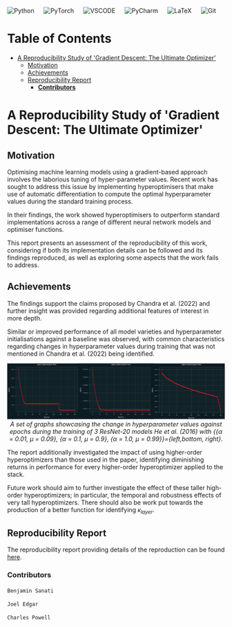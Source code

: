 ![Python](https://img.shields.io/badge/python-3670A0?style=for-the-badge&logo=python&logoColor=ffdd54) &emsp;
![PyTorch](https://img.shields.io/badge/PyTorch-%23EE4C2C.svg?style=for-the-badge&logo=PyTorch&logoColor=white) &emsp;
![VSCODE](https://img.shields.io/badge/Visual_Studio_Code-0078D4?style=for-the-badge&logo=visual%20studio%20code&logoColor=white) &emsp;
![PyCharm](https://img.shields.io/badge/pycharm-143?style=for-the-badge&logo=pycharm&logoColor=black&color=black&labelColor=green) &emsp;
![LaTeX](https://img.shields.io/badge/latex-%23008080.svg?style=for-the-badge&logo=latex&logoColor=white) &emsp;
![Git](https://img.shields.io/badge/git-%23F05033.svg?style=for-the-badge&logo=git&logoColor=white)

Table of Contents
=================

* [A Reproducibility Study of 'Gradient Descent: The Ultimate Optimizer'](#a-reproducibility-study-of-gradient-descent-the-ultimate-optimizer)
   * [Motivation](#motivation)
   * [Achievements](#achievements)
   * [Reproducibility Report](#reproducibility-report)
      * [**Contributors**](#contributors)

# A Reproducibility Study of 'Gradient Descent: The Ultimate Optimizer'

## Motivation 

Optimising machine learning models using a gradient-based approach involves the laborious tuning of hyper-parameter values. Recent work has sought to address this issue by implementing hyperoptimisers that make use of automatic differentiation to compute the optimal hyperparameter values
during the standard training process. 

In their findings, the work showed hyperoptimisers to outperform standard implementations across a range of different neural network models and optimiser
functions. 

This report presents an assessment of the reproducibility of this work, considering if both its implementation details can be followed and its findings reproduced, as well as exploring some aspects that the work fails to address. 

## Achievements

The findings support the claims proposed by Chandra et al. (2022) and further insight was provided regarding additional features of interest in more depth.

Similar or improved performance of all model varieties and hyperparameter initialisations against a baseline was observed, with common characteristics regarding changes in hyperparameter values during training that was not mentioned in Chandra et al. (2022) being identified. 

<p align="center">
  <img src="./READMEimgs/CNN_plot.png" width="900"/>
   <em> A set of graphs showcasing the change in hyperparameter values against epochs during the training of 3 ResNet-20 models He et al. (2016) with {{α = 0.01, µ = 0.09}, {α = 0.1, µ = 0.9}, {α = 1.0, µ = 0.99}}={left,bottom, right}.</em>
</p>

The report additionally investigated the impact of using higher-order hyperoptimizers than those used in the paper,
identifying diminishing returns in performance for every higher-order hyperoptimizer applied to the stack. 

Future work should aim to further investigate the effect of these taller high-order hyperoptimizers; in particular, the
temporal and robustness effects of very tall hyperoptimizers. There should also be work put towards the production of
a better function for identifying $κ_{layer}$.

## Reproducibility Report

The reproducibility report providing details of the reproduction can be found [here](COMP6258__Reproducibility_Challenge.pdf).

### **Contributors**

``Benjamin Sanati``

``Joel Edgar``

``Charles Powell``